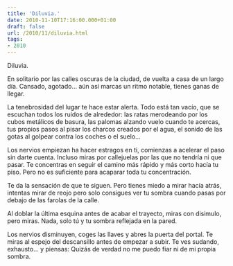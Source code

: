 ```yaml
---
title: 'Diluvia.'
date: 2010-11-10T17:16:00.000+01:00
draft: false
url: /2010/11/diluvia.html
tags: 
- 2010
---
```


Diluvia.  
  
En solitario por las calles oscuras de la ciudad, de vuelta a casa de un largo día. Cansado, agotado… aún así marcas un ritmo notable, tienes ganas de llegar.  
  
La tenebrosidad del lugar te hace estar alerta. Todo está tan vacío, que se escuchan todos los ruidos de alrededor: las ratas merodeando por los cubos metálicos de basura, las palomas alzando vuelo cuando te acercas, tus propios pasos al pisar los charcos creados por el agua, el sonido de las gotas al golpear contra los coches o el suelo…  
  
Los nervios empiezan ha hacer estragos en ti, comienzas a acelerar el paso sin darte cuenta. Incluso miras por callejuelas por las que no tendría ni que pasar. Te concentras en seguir el camino más rápido y más corto hacía tu piso. Pero no es suficiente para acaparar toda tu concentración.  
  
Te da la sensación de que te siguen. Pero tienes miedo a mirar hacía atrás, intentas mirar de reojo pero solo consigues ver tu sombra cuando pasas por debajo de las farolas de la calle.  
  
Al doblar la última esquina antes de acabar el trayecto, miras con disimulo, pero miras. Nada, solo tú y tu sombra reflejada en la pared.  
  
Los nervios disminuyen, coges las llaves y abres la puerta del portal. Te miras al espejo del descansillo antes de empezar a subir. Te ves sudando, exhausto… y piensas: Quizás de verdad no me puedo fiar ni de mi propia sombra.